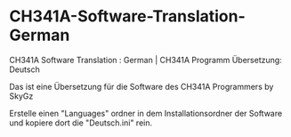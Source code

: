 # CH341A-Software-Translation-German
CH341A Software Translation : German  | CH341A Programm Übersetzung: Deutsch

Das ist eine Übersetzung für die Software des CH341A Programmers by SkyGz

Erstelle einen "Languages" ordner in dem Installationsordner der Software und kopiere dort die "Deutsch.ini" rein.
